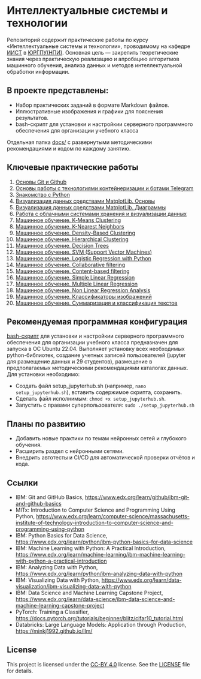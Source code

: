 # Интеллектуальные системы и технологии

Репозиторий содержит практические работы по курсу «Интеллектуальные системы и технологии», проводимому на кафедре [ИИСТ](https://www.npi-tu.ru/university/faculty/fitu/kafedry/?kaf=iist) в [ЮРГПУ(НПИ)](https://npi-tu.ru/). Основная цель — закрепить теоретические знания через практическую реализацию и апробацию алгоритмов машинного обучения, анализа данных и методов интеллектуальной обработки информации.

## В проекте представлены:

  - Набор практических заданий в формате Markdown файлов.
  - Иллюстративные изображения и графики для пояснения результатов.
  - bash-скрипт для установки и настройкии серверного программного обеспечения для организации учебного класса

Отдельная папка [docs/](docs/) с развернутыми методическими рекомендациями и кодом по каждому занятию.

## Ключевые практические работы
  1. [Основы Git и Github](docs/Pr_1.md)
  2. [Основы работы с технологиями контейнеризации и ботами Telegram](docs/Pr_2.md)
  3. [Знакомство с Python](docs/Pr_3.md)
  4. [Визуализация данных средствами MatplotLib. Основы](docs/Pr_4.md)
  5. [Визуализация данных средствами MatplotLib. Диаграммы](docs/Pr_5.md)
  6. [Работа с облачными системами хранения и визуализации данных](docs/Pr_6.md)
  7. [Машинное обучение. K‑Means Clustering](docs/Pr_7.md)
  8. [Машинное обучение. K-Nearest Neighbors](docs/Pr_8.md)
  9. [Машинное обучение. Density-Based Clustering](docs/Pr_9.md)
  10. [Машинное обучение. Hierarchical Clustering](docs/Pr_10.md)
  11. [Машинное обучение. Decision Trees](docs/Pr_11.md)
  12. [Машинное обучение. SVM (Support Vector Machines)](docs/Pr_12.md)
  13. [Машинное обучение. Logistic Regression with Python](docs/Pr_13.md)
  14. [Машинное обучение. Collaborative filtering](docs/Pr_14.md)
  15. [Машинное обучение. Content-based filtering](docs/Pr_15.md)
  16. [Машинное обучение. Simple Linear Regression](docs/Pr_16.md)
  17. [Машинное обучение. Multiple Linear Regression](docs/Pr_17.md)
  18. [Машинное обучение. Non Linear Regression Analysis](docs/Pr_18.md)
  19. [Машинное обучение. Классификаторы изображений](docs/Pr_19.md)
  20. [Машинное обучение. Суммаризация и классификация текстов](docs/Pr_20.md)

## Рекомендуемая программная конфигурация

[bash-скрипт](setup_jupyterhub.sh) для установки и настройкии серверного программного обеспечения для организации учебного класса предназначен для запуска в ОС Ubuntu 22.04. 
Выполняет установку всех необходимых python-библиотек, создание учетных записей пользователей (jupyter для размещение данных и 29 студентов), размещение в предполагаемых методическими рекомендациями каталогах данных. 
Для установки необходимо:
  - Создать файл setup_jupyterhub.sh (например, `nano setup_jupyterhub.sh`), вставить содержимое скрипта, сохранить.
  - Сделать файл исполнимым: `chmod +x setup_jupyterhub.sh`.
  - Запустить с правами суперпользователя: `sudo ./setup_jupyterhub.sh` 

## Планы по развитию
  - Добавить новые практики по темам нейронных сетей и глубокого обучения.
  - Расширить раздел с нейронными сетями.
  - Внедрить автотесты и CI/CD для автоматической проверки отчётов и кода.

## Ссылки
  - IBM: Git and GitHub Basics, https://www.edx.org/learn/github/ibm-git-and-github-basics
  - MITx: Introduction to Computer Science and Programming Using Python, https://www.edx.org/learn/computer-science/massachusetts-institute-of-technology-introduction-to-computer-science-and-programming-using-python
  - IBM: Python Basics for Data Science, https://www.edx.org/learn/python/ibm-python-basics-for-data-science
  - IBM: Machine Learning with Python: A Practical Introduction, https://www.edx.org/learn/machine-learning/ibm-machine-learning-with-python-a-practical-introduction
  - IBM: Analyzing Data with Python, https://www.edx.org/learn/python/ibm-analyzing-data-with-python
  - IBM: Visualizing Data with Python, https://www.edx.org/learn/data-visualization/ibm-visualizing-data-with-python
  - IBM: Data Science and Machine Learning Capstone Project, https://www.edx.org/learn/data-science/ibm-data-science-and-machine-learning-capstone-project
  - PyTorch: Training a Classifier, https://docs.pytorch.org/tutorials/beginner/blitz/cifar10_tutorial.html
  - Databricks: Large Language Models: Application through Production, https://minkj1992.github.io/llm/

## License

This project is licensed under the [CC-BY 4.0](https://creativecommons.org/licenses/by/4.0/) license. See the [LICENSE](./LICENSE) file for details.
